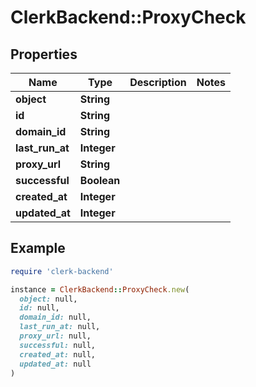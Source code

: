 # ClerkBackend::ProxyCheck

## Properties

| Name | Type | Description | Notes |
| ---- | ---- | ----------- | ----- |
| **object** | **String** |  |  |
| **id** | **String** |  |  |
| **domain_id** | **String** |  |  |
| **last_run_at** | **Integer** |  |  |
| **proxy_url** | **String** |  |  |
| **successful** | **Boolean** |  |  |
| **created_at** | **Integer** |  |  |
| **updated_at** | **Integer** |  |  |

## Example

```ruby
require 'clerk-backend'

instance = ClerkBackend::ProxyCheck.new(
  object: null,
  id: null,
  domain_id: null,
  last_run_at: null,
  proxy_url: null,
  successful: null,
  created_at: null,
  updated_at: null
)
```

